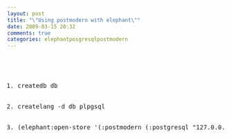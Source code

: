 ```yaml
---
layout: post
title: "\"Using postmodern with elephant\""
date: 2009-03-15 20:32
comments: true
categories: elephantposgresqlpostmodern
---
```

<pre><br /><ol><br />    <li>createdb db</li><br />    <li>createlang -d db plpgsql</li><br />    <li>(elephant:open-store '(:postmodern (:postgresql "127.0.0.1" "db" "user" "passwd")))</li><br /></ol><br /></pre><div class="blogger-post-footer"><img width='1' height='1' src='' alt='' /></div>
